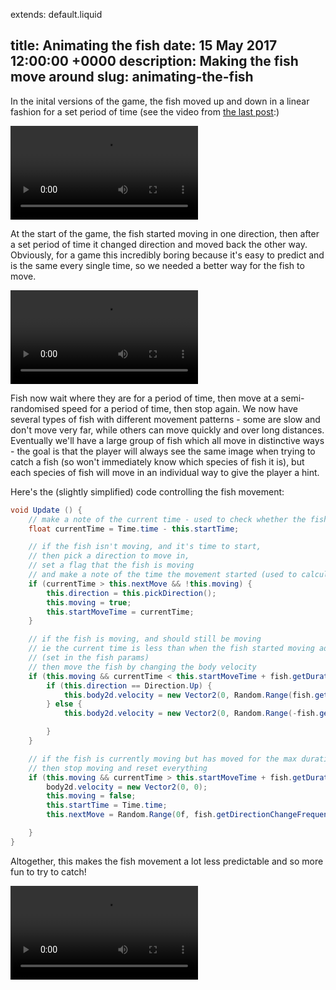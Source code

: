 extends: default.liquid

title: Animating the fish
date: 15 May 2017 12:00:00 +0000
description: Making the fish move around
slug: animating-the-fish
---

In the inital versions of the game, the fish moved up and down in a linear fashion for a set period of time (see the video from <a href="/posts/winning-the-game" title="Chapter 4 - Winning the game">the last post</a>:)

<video src="/img/4-game-loop.mp4" class="video" controls autoplay loop="true">
	Sorry, your browser doesn't support video. You can <a href="/img/4-game-loop.mp4">download the video here</a>.
</video>

At the start of the game, the fish started moving in one direction, then after a set period of time it changed direction and moved back the other way. Obviously, for a game this incredibly boring because it's easy to predict and is the same every single time, so we needed a better way for the fish to move.

<video src="/img/5-fish-movement.mp4" class="video" controls autoplay loop="true">
	Sorry, your browser doesn't support video. You can <a href="/img/5-fish-movement.mp4">download the video here</a>.
</video>

Fish now wait where they are for a period of time, then move at a semi-randomised speed for a period of time, then stop again. We now have several types of fish with different movement patterns - some are slow and don't move very far, while others can move quickly and over long distances. Eventually we'll have a large group of fish which all move in distinctive ways - the goal is that the player will always see the same image when trying to catch a fish (so won't immediately know which species of fish it is), but each species of fish will move in an individual way to give the player a hint.

Here's the (slightly simplified) code controlling the fish movement:

```cs
void Update () {
	// make a note of the current time - used to check whether the fish should start or stop moving
	float currentTime = Time.time - this.startTime;

	// if the fish isn't moving, and it's time to start,
	// then pick a direction to move in,
	// set a flag that the fish is moving
	// and make a note of the time the movement started (used to calculate the duration of movement)
	if (currentTime > this.nextMove && !this.moving) {
		this.direction = this.pickDirection();
		this.moving = true;
		this.startMoveTime = currentTime;
	}

	// if the fish is moving, and should still be moving
	// ie the current time is less than when the fish started moving added to the duration of movement
	// (set in the fish params)
	// then move the fish by changing the body velocity
	if (this.moving && currentTime < this.startMoveTime + fish.getDuration()) {
		if (this.direction == Direction.Up) {
			this.body2d.velocity = new Vector2(0, Random.Range(fish.getMinSpeed(), fish.getMaxSpeed()));
		} else {
			this.body2d.velocity = new Vector2(0, Random.Range(-fish.getMinSpeed(), -fish.getMaxSpeed()));

		}
	}

	// if the fish is currently moving but has moved for the max duration
	// then stop moving and reset everything
	if (this.moving && currentTime > this.startMoveTime + fish.getDuration()) {
		body2d.velocity = new Vector2(0, 0);
		this.moving = false;
		this.startTime = Time.time;
		this.nextMove = Random.Range(0f, fish.getDirectionChangeFrequency());

	}
}

```

Altogether, this makes the fish movement a lot less predictable and so more fun to try to catch!

<video src="/img/5-fish-movement.mp4" class="video" controls autoplay loop="true">
	Sorry, your browser doesn't support video. You can <a href="/img/5-fish-movement.mp4">download the video here</a>.
</video>
